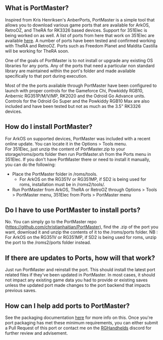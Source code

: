 ## What is PortMaster?

Inspired from Kris Henriksen's AnberPorts, PortMaster is a simple tool that allows you to download various game ports that are available for ArkOS, RetroOZ, and TheRA for RK3326 based devices.  Support for 351Elec is being worked on as well.  A list of ports from here that work on 351Elec are available [here](https://351elec.de/PortMaster).  A number of ports have been tested and confirmed working with TheRA and RetroOZ.  Ports such as Freedom Planet and Maldita Castilla will be working for TheRA soon.  

One of the goals of PortMaster is to not install or upgrade any existing OS libraries for any ports.  Any of the ports that need a particular non standard library are maintained within the port's folder and made available specifically to that port during execution.

Most of the the ports available through PortMaster have been configured to launch with proper controls for the Gameforce Chi, Powkiddy RGB10, Anbernic RG351P/M/V/MP, RK2020 and the Odroid Go Advance units.  Controls for the Odroid Go Super and the Powkiddy RGB10 Max are also included and have been tested but not as much as the 3.5" RK3326 devices. 

## How do I install PortMaster?

For ArkOS on supported devices, PortMaster was included with a recent online update.  You can locate it in the Options > Tools menu. \
For 351Elec, just unzip the content of PortMaster.zip to your storage/roms/ports folder then run PortMaster.sh from the Ports menu in 351Elec.
If you don't have PortMaster there or need to install it manually, you can do the following:
* Place the PortMaster folder in /roms/tools.
   * For ArkOS on the RG351V or RG351MP, if SD2 is being used for roms, installation must be in /roms2/tools/. 
* Run PortMaster from ArkOS, TheRA or RetroOZ through Options > Tools > PortMaster menu, 351Elec from Ports > PortMaster menu

## Do I have to use PortMaster to install ports?

No.  You can simply go to the PortMaster repo (https://github.com/christianhaitian/PortMaster), find the .zip of the port you want, download it and unzip the contents of it to the /roms/ports folder.  NB : For ArkOS on the RG351V or RG351MP, if SD2 is being used for roms, unzip the port to the /roms2/ports folder instead.

## If there are updates to Ports, how will that work?

Just run PortMaster and reinstall the port.  This should install the latest port related files if they've been updated in PortMaster.  In most cases, it should not impact any existing game data you had to provide or existing saves unless the updated port made changes to the port backend that impacts previous saves.

## How can I help add ports to PortMaster?

See the packaging documentation [here](https://github.com/christianhaitian/PortMaster/blob/main/docs/packaging.md) for more info on this.  Once you're port packaging has met these minimum requirements, you can either submit a Pull Request of this port or contact me on the [RGHandhelds](https://discord.gg/Jd2azKX) discord for further review and advisement.